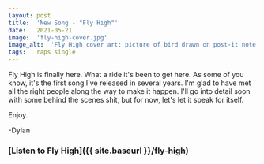 ```yaml
---
layout: post
title:  'New Song - "Fly High"'
date:   2021-05-21
image:  'fly-high-cover.jpg'
image_alt:  'Fly High cover art: picture of bird drawn on post-it note in front of the fjords in Noraway'
tags:   raps single 
---
```


Fly High is finally here. What a ride it's been to get here. As some of you know, it's the first song I've released in several years. I'm glad to have met all the right people along the way to make it happen. I'll go into detail soon with some behind the scenes shit, but for now, let's let it speak for itself. 

Enjoy. 

-Dylan

### [Listen to Fly High]({{ site.baseurl }}/fly-high)
